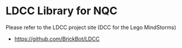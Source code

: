 # LDCC Library for NQC
Please refer to the LDCC project site (DCC for the Lego MindStorms)
* https://github.com/BrickBot/LDCC
